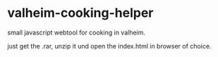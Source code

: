 # valheim-cooking-helper
small javascript webtool for cooking in valheim.


just get the .rar, unzip it und open the index.html in browser of choice. 

